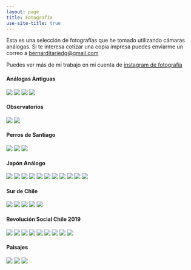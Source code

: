 ```yaml
---
layout: page
title: Fotografía
use-site-title: true
---
```


Esta es una selección de fotografías que he tomado utilizando cámaras análogas. Si te interesa cotizar una copia impresa puedes enviarme un correo a bernarditariedg@gmail.com

Puedes ver más de mi trabajo en mi cuenta de [instagram de fotografía](https://www.instagram.com/suspiro_analogo/)

#### Análogas Antiguas

![](/img/fotografia/1_1.jpg)
![](/img/fotografia/1_2.jpg)
![](/img/fotografia/1_3.jpg)
![](/img/fotografia/1_4.jpg)

#### Observatorios

![](/img/fotografia/3_1.JPG)
![](/img/fotografia/3_2.JPG)

#### Perros de Santiago

![](/img/fotografia/4_1.JPG)
![](/img/fotografia/4_2.JPG)
![](/img/fotografia/4_3.JPG)

#### Japón Análogo

![](/img/fotografia/5_1.JPG)
![](/img/fotografia/5_2.JPG)
![](/img/fotografia/5_3.JPG)
![](/img/fotografia/5_4.JPG)
![](/img/fotografia/5_5.JPG)
![](/img/fotografia/5_6.JPG)
![](/img/fotografia/5_7.JPG)
![](/img/fotografia/5_8.JPG)
![](/img/fotografia/5_9.JPG)
![](/img/fotografia/9_1.JPG)
![](/img/fotografia/9_2.JPG)

#### Sur de Chile

![](/img/fotografia/7_1.JPG)
![](/img/fotografia/7_2.JPG)
![](/img/fotografia/7_3.JPG)
![](/img/fotografia/7_4.JPG)
![](/img/fotografia/7_5.jpg)

#### Revolución Social Chile 2019

![](/img/fotografia/8_1.JPG)
![](/img/fotografia/8_2.JPG)
![](/img/fotografia/8_3.JPG)
![](/img/fotografia/8_4.JPG)
![](/img/fotografia/8_5.JPG)
![](/img/fotografia/10_1.JPG)
![](/img/fotografia/10_2.JPG)
![](/img/fotografia/10_3.JPG)
![](/img/fotografia/10_4.JPG)


#### Paisajes

![](/img/fotografia/14_1.JPG)
![](/img/fotografia/14_2.JPG)
![](/img/fotografia/15_2.JPG)
